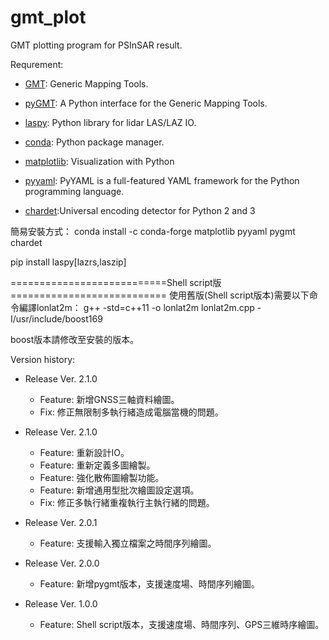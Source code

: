 # gmt_plot

GMT plotting program for PSInSAR result.

Requrement:

- [GMT](https://github.com/GenericMappingTools/gmt): Generic Mapping Tools.

- [pyGMT](https://www.pygmt.org/latest/index.html): A Python interface for the Generic Mapping Tools.

- [laspy](https://laspy.readthedocs.io/en/latest/index.html): Python library for lidar LAS/LAZ IO.

- [conda](https://www.anaconda.com): Python package manager.

- [matplotlib](https://matplotlib.org): Visualization with Python

- [pyyaml](https://pyyaml.org): PyYAML is a full-featured YAML framework for the Python programming language.

- [chardet](https://pypi.org/project/chardet/):Universal encoding detector for Python 2 and 3

簡易安裝方式：
conda install -c conda-forge matplotlib pyyaml pygmt chardet

pip install laspy[lazrs,laszip]

===========================Shell script版===========================
使用舊版(Shell script版本)需要以下命令編譯lonlat2m：
g++ -std=c++11 -o lonlat2m lonlat2m.cpp -I/usr/include/boost169

boost版本請修改至安裝的版本。

Version history:
- Release Ver. 2.1.0
    - Feature: 新增GNSS三軸資料繪圖。
    - Fix: 修正無限制多執行緒造成電腦當機的問題。

- Release Ver. 2.1.0
    - Feature: 重新設計IO。
    - Feature: 重新定義多圖繪製。
    - Feature: 強化散佈圖繪製功能。
    - Feature: 新增通用型批次繪圖設定選項。
    - Fix: 修正多執行緒重複執行主執行緒的問題。
    
- Release Ver. 2.0.1
    - Feature: 支援輸入獨立檔案之時間序列繪圖。

- Release Ver. 2.0.0
    - Feature: 新增pygmt版本，支援速度場、時間序列繪圖。

- Release Ver. 1.0.0
    - Feature: Shell script版本，支援速度場、時間序列、GPS三維時序繪圖。